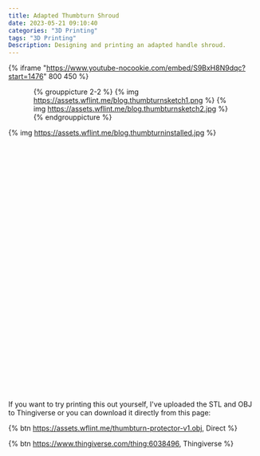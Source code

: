 ```yaml
---
title: Adapted Thumbturn Shroud
date: 2023-05-21 09:10:40
categories: "3D Printing"
tags: "3D Printing"
Description: Designing and printing an adapted handle shroud.
---
```


<!-- more -->

{% iframe "https://www.youtube-nocookie.com/embed/S9BxH8N9dqc?start=1476" 800 450 %}

<div style="width:80%; margin:auto;">

{% grouppicture 2-2 %}
  {% img https://assets.wflint.me/blog.thumbturnsketch1.png %}
  {% img https://assets.wflint.me/blog.thumbturnsketch2.jpg %}
{% endgrouppicture %}

</div>

{% img https://assets.wflint.me/blog.thumbturninstalled.jpg %}

<script src="https://cdn.babylonjs.com/viewer/babylon.viewer.js"></script>

<div style="width: 800px; height: 500px; margin: auto;">
<babylon model="https://assets.wflint.me/thumbturn-protector-v1.obj" extends="default"></babylon>
</div>

If you want to try printing this out yourself, I've uploaded the STL and OBJ to Thingiverse or you can download it directly from this page:

{% btn https://assets.wflint.me/thumbturn-protector-v1.obj, Direct %}

{% btn https://www.thingiverse.com/thing:6038496, Thingiverse %}